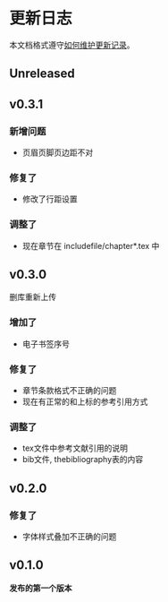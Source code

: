 # 更新日志

本文档格式遵守[如何维护更新记录](https://keepachangelog.com/zh-CN/1.0.0/)。

## Unreleased

## v0.3.1

### 新增问题

* 页眉页脚页边距不对

### 修复了

* 修改了行距设置

### 调整了

* 现在章节在 includefile/chapter*.tex 中

## v0.3.0

删库重新上传

### 增加了

* 电子书签序号

### 修复了

* 章节条款格式不正确的问题
* 现在有正常的和上标的参考引用方式

### 调整了

* tex文件中参考文献引用的说明
* bib文件, thebibliography表的内容


## v0.2.0

### 修复了

* 字体样式叠加不正确的问题

##  v0.1.0
**发布的第一个版本**